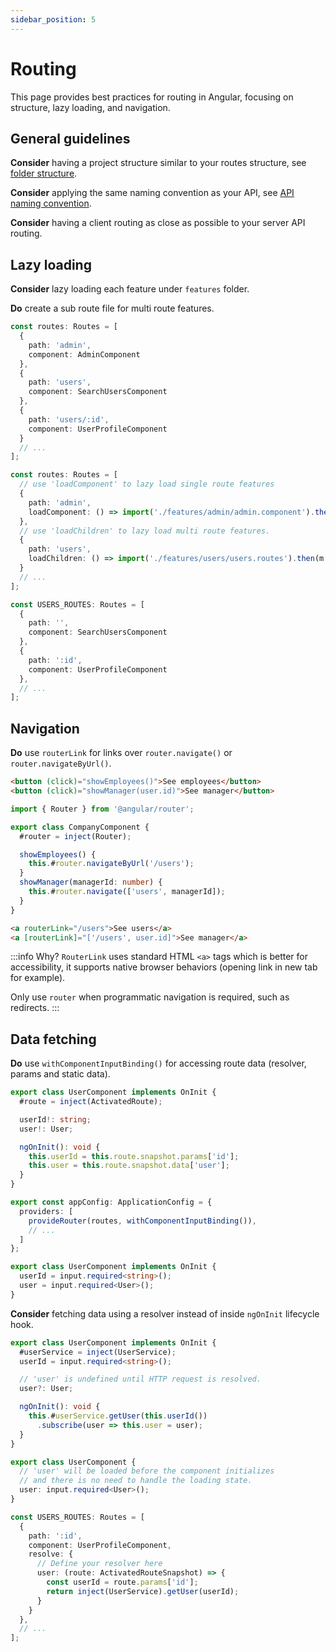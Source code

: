 ```yaml
---
sidebar_position: 5
---
```

# Routing

This page provides best practices for routing in Angular, focusing on structure, lazy loading, and navigation.

## General guidelines

**Consider** having a project structure similar to your routes structure, see [folder structure](./general/folder-structure.md#features-folder).

**Consider** applying the same naming convention as your API, see [API naming convention](./http/api-design.md#naming-convention).

**Consider** having a client routing as close as possible to your server API routing.

## Lazy loading

**Consider** lazy loading each feature under `features` folder.

**Do** create a sub route file for multi route features.

```ts title="❌ app.routes.ts"
const routes: Routes = [
  {
    path: 'admin',
    component: AdminComponent
  },
  {
    path: 'users',
    component: SearchUsersComponent
  },
  {
    path: 'users/:id',
    component: UserProfileComponent
  }
  // ...
];
```

```ts title="✅ app.routes.ts"
const routes: Routes = [
  // use 'loadComponent' to lazy load single route features
  {
    path: 'admin',
    loadComponent: () => import('./features/admin/admin.component').then(c => c.AdminComponent)
  },
  // use 'loadChildren' to lazy load multi route features.
  {
    path: 'users',
    loadChildren: () => import('./features/users/users.routes').then(m => m.USERS_ROUTES)
  }
  // ...
];
```

```ts title="✅ features/users/users.routes.ts"
const USERS_ROUTES: Routes = [
  {
    path: '',
    component: SearchUsersComponent
  },
  {
    path: ':id',
    component: UserProfileComponent
  },
  // ...
];
```

## Navigation

**Do** use `routerLink` for links over `router.navigate()` or `router.navigateByUrl()`.

```html title="❌ company.component.html"
<button (click)="showEmployees()">See employees</button>
<button (click)="showManager(user.id)">See manager</button>
```

```ts title="❌ company.component.ts"
import { Router } from '@angular/router';

export class CompanyComponent {
  #router = inject(Router);

  showEmployees() {
    this.#router.navigateByUrl('/users');
  }
  showManager(managerId: number) {
    this.#router.navigate(['users', managerId]);
  }
}
```

```html title="✅ company.component.html"
<a routerLink="/users">See users</a>
<a [routerLink]="['/users', user.id]">See manager</a>
```

:::info Why?
`RouterLink` uses standard HTML `<a>` tags which is better for accessibility, it supports native browser behaviors (opening link in new tab for example).

Only use `router` when programmatic navigation is required, such as redirects.
:::


## Data fetching

**Do** use `withComponentInputBinding()` for accessing route data (resolver, params and static data).

```ts title="❌ user.component.ts"
export class UserComponent implements OnInit {
  #route = inject(ActivatedRoute);

  userId!: string;
  user!: User;

  ngOnInit(): void {
    this.userId = this.route.snapshot.params['id'];
    this.user = this.route.snapshot.data['user'];
  }
}
```

```ts title="✅ app.config.ts"
export const appConfig: ApplicationConfig = {
  providers: [
    provideRouter(routes, withComponentInputBinding()),
    // ...
  ]
};
```

```ts title="✅ user.component.ts"
export class UserComponent implements OnInit {
  userId = input.required<string>();
  user = input.required<User>();
}
```

**Consider** fetching data using a resolver instead of inside `ngOnInit` lifecycle hook.

```ts title="❌ user.component.ts"
export class UserComponent implements OnInit {
  #userService = inject(UserService);
  userId = input.required<string>();

  // 'user' is undefined until HTTP request is resolved.
  user?: User;

  ngOnInit(): void {
    this.#userService.getUser(this.userId())
      .subscribe(user => this.user = user);
  }
}
```

```ts title="✅ user.component.ts"
export class UserComponent {
  // 'user' will be loaded before the component initializes
  // and there is no need to handle the loading state.
  user: input.required<User>();
}
```

```ts title="✅ users.routes.ts"
const USERS_ROUTES: Routes = [
  {
    path: ':id',
    component: UserProfileComponent,
    resolve: {
      // Define your resolver here
      user: (route: ActivatedRouteSnapshot) => {
        const userId = route.params['id'];
        return inject(UserService).getUser(userId);
      }
    }
  },
  // ...
];
```
